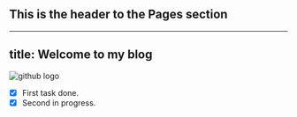 ## This is the header to the Pages section
---
title: Welcome to my blog
---

![github logo]([https://github.com/Kaushal-Jaiswal/skills-github-pages?tab=readme-ov-file](https://pngimg.com/uploads/github/github_PNG51.png))

- [x] First task done.
- [x] Second in progress. 
